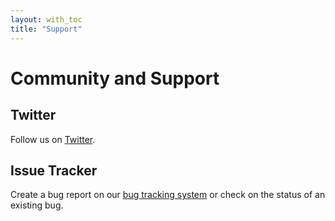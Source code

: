 ```yaml
---
layout: with_toc
title: "Support"
---
```


# Community and Support

## Twitter

Follow us on [Twitter](https://twitter.com/mergado_dev).

## Issue Tracker

Create a bug report on our [bug tracking system](https://github.com/mergado/mergado-apps) or check on the status of an existing bug.
